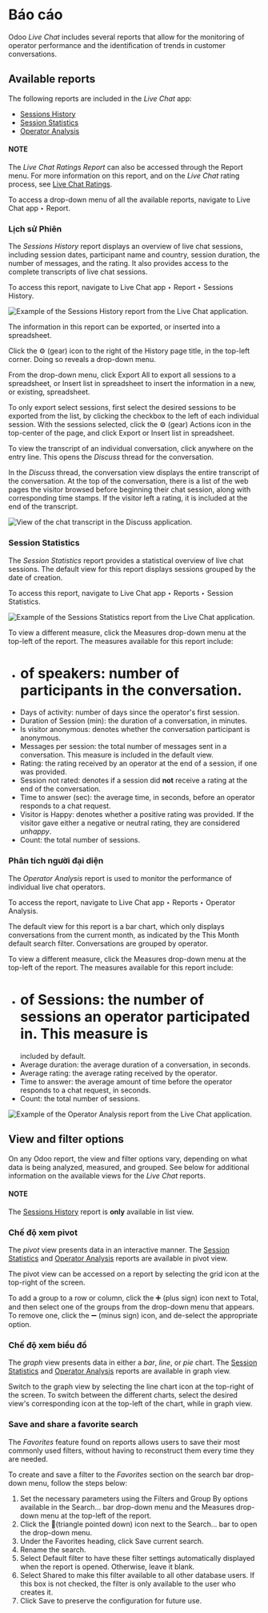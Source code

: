 # Báo cáo

Odoo *Live Chat* includes several reports that allow for the monitoring of operator performance and
the identification of trends in customer conversations.

## Available reports

The following reports are included in the *Live Chat* app:

- [Sessions History](#livechat-sessions-history)
- [Session Statistics](#livechat-session-statistics)
- [Operator Analysis](#livechat-operator-analysis)

#### NOTE
The *Live Chat Ratings Report* can also be accessed through the Report menu. For more
information on this report, and on the *Live Chat* rating process, see [Live Chat Ratings](ratings.md).

To access a drop-down menu of all the available reports, navigate to Live Chat app
‣ Report.

<a id="livechat-sessions-history"></a>

### Lịch sử Phiên

The *Sessions History* report displays an overview of live chat sessions, including session dates,
participant name and country, session duration, the number of messages, and the rating. It also
provides access to the complete transcripts of live chat sessions.

To access this report, navigate to Live Chat app ‣ Report ‣ Sessions History.

![Example of the Sessions History report from the Live Chat application.](reports/sessions-history.png)

The information in this report can be exported, or inserted into a spreadsheet.

Click the ⚙️ (gear) icon to the right of the History page title, in the
top-left corner. Doing so reveals a drop-down menu.

From the drop-down menu, click Export All to export all sessions to a spreadsheet, or
Insert list in spreadsheet to insert the information in a new, or existing, spreadsheet.

To only export select sessions, first select the desired sessions to be exported from the list, by
clicking the checkbox to the left of each individual session. With the sessions selected, click the
⚙️ (gear) Actions icon in the top-center of the page, and click Export or
Insert list in spreadsheet.

To view the transcript of an individual conversation, click anywhere on the entry line. This opens
the *Discuss* thread for the conversation.

In the *Discuss* thread, the conversation view displays the entire transcript of the conversation.
At the top of the conversation, there is a list of the web pages the visitor browsed before
beginning their chat session, along with corresponding time stamps. If the visitor left a rating, it
is included at the end of the transcript.

![View of the chat transcript in the Discuss application.](reports/chat-transcript.png)

<a id="livechat-session-statistics"></a>

### Session Statistics

The *Session Statistics* report provides a statistical overview of live chat sessions. The default
view for this report displays sessions grouped by the date of creation.

To access this report, navigate to Live Chat app ‣ Reports ‣ Session
Statistics.

![Example of the Sessions Statistics report from the Live Chat application.](reports/sessions-statistics.png)

To view a different measure, click the Measures drop-down menu at the top-left of the
report. The measures available for this report include:

- # of speakers: number of participants in the conversation.
- Days of activity: number of days since the operator's first session.
- Duration of Session (min): the duration of a conversation, in minutes.
- Is visitor anonymous: denotes whether the conversation participant is anonymous.
- Messages per session: the total number of messages sent in a conversation. This
  measure is included in the default view.
- Rating: the rating received by an operator at the end of a session, if one was
  provided.
- Session not rated: denotes if a session did **not** receive a rating at the end of the
  conversation.
- Time to answer (sec): the average time, in seconds, before an operator responds to a
  chat request.
- Visitor is Happy: denotes whether a positive rating was provided. If the visitor gave
  either a negative or neutral rating, they are considered *unhappy*.
- Count: the total number of sessions.

<a id="livechat-operator-analysis"></a>

### Phân tích người đại diện

The *Operator Analysis* report is used to monitor the performance of individual live chat operators.

To access the report, navigate to Live Chat app ‣ Reports ‣ Operator Analysis.

The default view for this report is a bar chart, which only displays conversations from the current
month, as indicated by the This Month default search filter. Conversations are grouped
by operator.

To view a different measure, click the Measures drop-down menu at the top-left of the
report. The measures available for this report include:

- # of Sessions: the number of sessions an operator participated in. This measure is
  included by default.
- Average duration: the average duration of a conversation, in seconds.
- Average rating: the average rating received by the operator.
- Time to answer: the average amount of time before the operator responds to a chat
  request, in seconds.
- Count: the total number of sessions.

![Example of the Operator Analysis report from the Live Chat application.](reports/operator-analysis.png)

## View and filter options

On any Odoo report, the view and filter options vary, depending on what data is being analyzed,
measured, and grouped. See below for additional information on the available views for the *Live
Chat* reports.

#### NOTE
The [Sessions History](#livechat-sessions-history) report is **only** available in list
view.

### Chế độ xem pivot

The *pivot* view presents data in an interactive manner. The [Session Statistics](#livechat-session-statistics) and [Operator Analysis](#livechat-operator-analysis) reports are
available in pivot view.

The pivot view can be accessed on a report by selecting the grid icon at the top-right
of the screen.

To add a group to a row or column, click the ➕ (plus sign) icon next to
Total, and then select one of the groups from the drop-down menu that appears. To remove
one, click the ➖ (minus sign) icon, and de-select the appropriate option.

### Chế độ xem biểu đồ

The *graph* view presents data in either a *bar*, *line*, or *pie* chart. The [Session
Statistics](#livechat-session-statistics) and [Operator Analysis](#livechat-operator-analysis)
reports are available in graph view.

Switch to the graph view by selecting the line chart icon at the top-right of the
screen. To switch between the different charts, select the desired view's corresponding icon at the
top-left of the chart, while in graph view.

### Save and share a favorite search

The *Favorites* feature found on reports allows users to save their most commonly used filters,
without having to reconstruct them every time they are needed.

To create and save a filter to the *Favorites* section on the search bar drop-down menu, follow the
steps below:

1. Set the necessary parameters using the Filters and Group By options
   available in the Search... bar drop-down menu and the Measures drop-down
   menu at the top-left of the report.
2. Click the 🔻(triangle pointed down) icon next to the Search... bar to
   open the drop-down menu.
3. Under the Favorites heading, click Save current search.
4. Rename the search.
5. Select Default filter to have these filter settings automatically displayed when the
   report is opened. Otherwise, leave it blank.
6. Select Shared to make this filter available to all other database users. If this box
   is not checked, the filter is only available to the user who creates it.
7. Click Save to preserve the configuration for future use.
